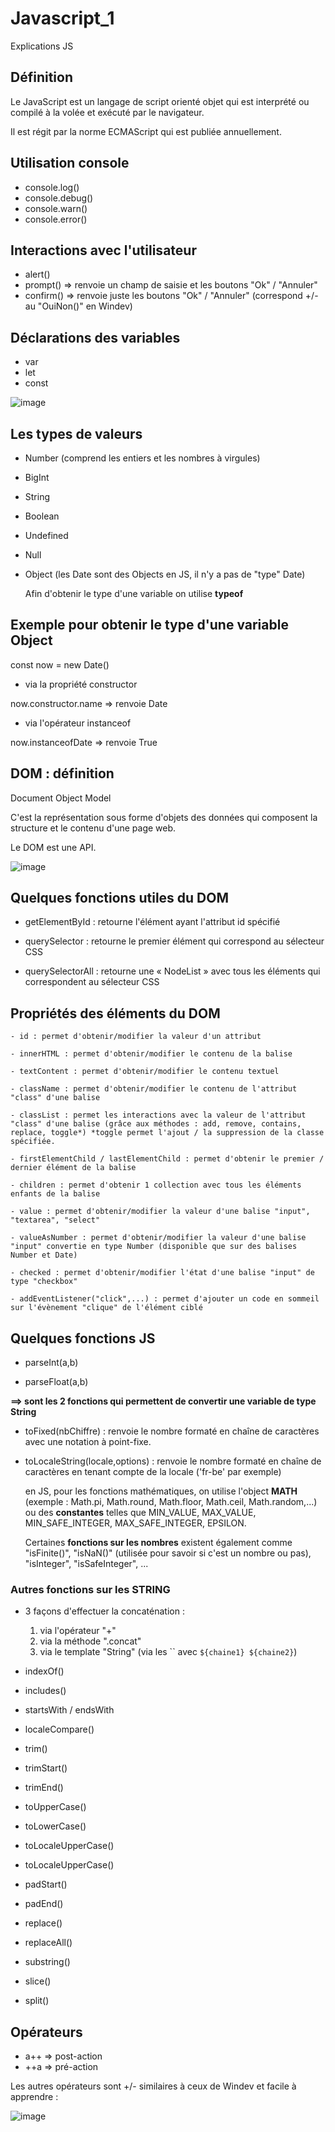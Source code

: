 # Javascript_1
Explications JS 


## Définition 

Le JavaScript est un langage de script orienté objet qui est interprété ou compilé à la volée et exécuté par le navigateur.

Il est régit par la norme ECMAScript qui est publiée annuellement.

## Utilisation console

- console.log()
- console.debug()
- console.warn()
- console.error()

## Interactions avec l'utilisateur

- alert()
- prompt() => renvoie un champ de saisie et les boutons "Ok" / "Annuler"
- confirm() => renvoie juste les boutons "Ok" / "Annuler" (correspond +/- au "OuiNon()" en Windev)

## Déclarations des variables

- var 
- let
- const

![image](https://github.com/user-attachments/assets/cb0dcb57-12db-4e36-8702-ea56cf54100b)


## Les types de valeurs

- Number (comprend les entiers et les nombres à virgules)
- BigInt
- String
- Boolean
- Undefined
- Null
- Object (les Date sont des Objects en JS, il n'y a pas de "type" Date)

  Afin d'obtenir le type d'une variable on utilise **typeof**

## Exemple pour obtenir le type d'une variable Object

   const now = new Date()

 - via la propriété constructor

  now.constructor.name => renvoie Date

 - via l'opérateur instanceof

  now.instanceofDate => renvoie True

  ## DOM : définition

  Document Object Model

  C'est la représentation sous forme d'objets des données qui composent la structure et le contenu d'une page web.

  Le DOM est une API.

  ![image](https://github.com/user-attachments/assets/e2dc544a-7361-4ac5-b204-615d14229646)


## Quelques fonctions utiles du DOM

  - getElementById : retourne l'élément ayant l'attribut id spécifié
    
  - querySelector : retourne le premier élément qui correspond au sélecteur CSS
    
  - querySelectorAll : retourne une « NodeList » avec tous les éléments qui correspondent au sélecteur CSS

## Propriétés des éléments du DOM

    - id : permet d'obtenir/modifier la valeur d'un attribut
    
    - innerHTML : permet d'obtenir/modifier le contenu de la balise
    
    - textContent : permet d'obtenir/modifier le contenu textuel
    
    - className : permet d'obtenir/modifier le contenu de l'attribut "class" d'une balise
    
    - classList : permet les interactions avec la valeur de l'attribut "class" d'une balise (grâce aux méthodes : add, remove, contains, replace, toggle*) *toggle permet l'ajout / la suppression de la classe spécifiée.
    
    - firstElementChild / lastElementChild : permet d'obtenir le premier / dernier élément de la balise
    
    - children : permet d'obtenir 1 collection avec tous les éléments enfants de la balise
    
    - value : permet d'obtenir/modifier la valeur d'une balise "input", "textarea", "select"
    
    - valueAsNumber : permet d'obtenir/modifier la valeur d'une balise "input" convertie en type Number (disponible que sur des balises Number et Date)
    
    - checked : permet d'obtenir/modifier l'état d'une balise "input" de type "checkbox"
    
    - addEventListener("click",...) : permet d'ajouter un code en sommeil sur l'évènement "clique" de l'élément ciblé
   
## Quelques fonctions JS

   - parseInt(a,b)
    
   - parseFloat(a,b)
   
   **==> sont les 2 fonctions qui permettent de convertir une variable de type String**
   
  - toFixed(nbChiffre) : renvoie le nombre formaté en chaîne de caractères avec une notation à point-fixe.
    
  - toLocaleString(locale,options) : renvoie le nombre formaté en chaîne de caractères en tenant compte de la locale ('fr-be' par exemple)
   


    en JS, pour les fonctions mathématiques, on utilise l'object **MATH** (exemple : Math.pi, Math.round, Math.floor, Math.ceil, Math.random,...) ou des **constantes** telles que MIN_VALUE, MAX_VALUE, MIN_SAFE_INTEGER, MAX_SAFE_INTEGER, EPSILON.

    Certaines **fonctions sur les nombres** existent également comme "isFinite()", "isNaN()" (utilisée pour savoir si c'est un nombre ou pas), "isInteger", "isSafeInteger", ...

    
   
  ### Autres fonctions sur les STRING
   
   - 3 façons d'effectuer la concaténation : 
   
     1) via l'opérateur "+" 
     2) via la méthode ".concat"
     3) via le template "String" (via les `` avec `${chaine1} ${chaine2}`)
     
  - indexOf()
    
  - includes()
    
  - startsWith / endsWith
    
  - localeCompare()
    
  - trim()
    
  - trimStart()
    
  - trimEnd()
    
  - toUpperCase()
    
  - toLowerCase()
    
  - toLocaleUpperCase()
    
  - toLocaleUpperCase()
    
  - padStart()
    
  - padEnd()
    
  - replace()
    
  - replaceAll()
    
  - substring()
    
  - slice()
    
  - split() 


         
## Opérateurs

   - a++ => post-action
   - ++a => pré-action

Les autres opérateurs sont +/- similaires à ceux de Windev et facile à apprendre :

![image](https://github.com/user-attachments/assets/f31f187f-fb7f-4a90-a0be-99aaa87513d5)



        



  

  

